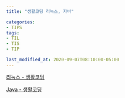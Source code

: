 ```yaml
---
title: "생활코딩 리눅스, 자바"

categories:
- TIPS
tags:
- TIL
- TIS
- TIP

last_modified_at: 2020-09-07T08:10:00-05:00
---
```


[리눅스 - 생활코딩](https://opentutorials.org/course/2598)

[Java - 생활코딩](https://opentutorials.org/course/1223)
